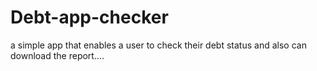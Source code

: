 # Debt-app-checker
a simple app that enables a user to check their debt status and also can download the report....
